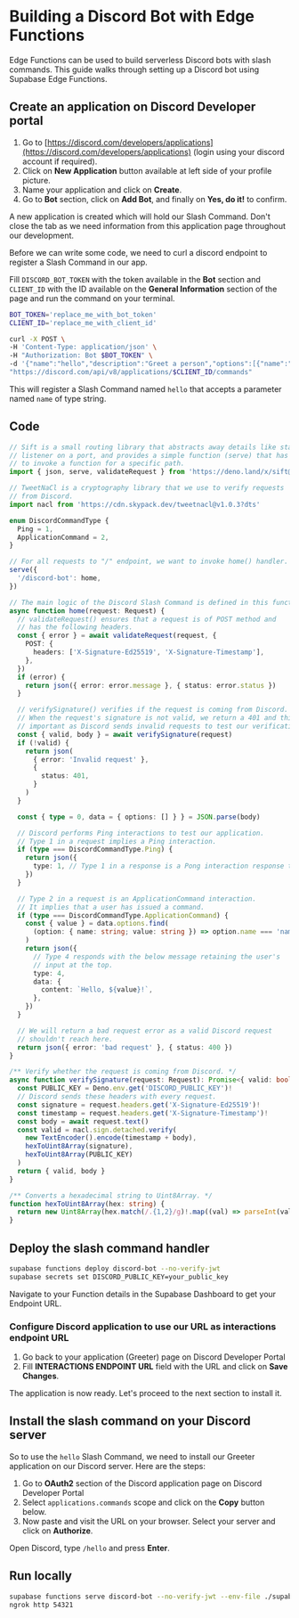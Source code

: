 # Building a Discord Bot with Edge Functions

Edge Functions can be used to build serverless Discord bots with slash commands. This guide walks through setting up a Discord bot using Supabase Edge Functions.

## Create an application on Discord Developer portal

1. Go to [https://discord.com/developers/applications](https://discord.com/developers/applications) (login using your discord account if required).
2. Click on **New Application** button available at left side of your profile picture.
3. Name your application and click on **Create**.
4. Go to **Bot** section, click on **Add Bot**, and finally on **Yes, do it!** to confirm.

A new application is created which will hold our Slash Command. Don't close the tab as we need information from this application page throughout our development.

Before we can write some code, we need to curl a discord endpoint to register a Slash Command in our app.

Fill `DISCORD_BOT_TOKEN` with the token available in the **Bot** section and `CLIENT_ID` with the ID available on the **General Information** section of the page and run the command on your terminal.

```bash
BOT_TOKEN='replace_me_with_bot_token'
CLIENT_ID='replace_me_with_client_id'

curl -X POST \
-H 'Content-Type: application/json' \
-H "Authorization: Bot $BOT_TOKEN" \
-d '{"name":"hello","description":"Greet a person","options":[{"name":"name","description":"The name of the person","type":3,"required":true}]}' \
"https://discord.com/api/v8/applications/$CLIENT_ID/commands"
```

This will register a Slash Command named `hello` that accepts a parameter named `name` of type string.

## Code

```typescript
// Sift is a small routing library that abstracts away details like starting a
// listener on a port, and provides a simple function (serve) that has an API
// to invoke a function for a specific path.
import { json, serve, validateRequest } from 'https://deno.land/x/sift@0.6.0/mod.ts'

// TweetNaCl is a cryptography library that we use to verify requests
// from Discord.
import nacl from 'https://cdn.skypack.dev/tweetnacl@v1.0.3?dts'

enum DiscordCommandType {
  Ping = 1,
  ApplicationCommand = 2,
}

// For all requests to "/" endpoint, we want to invoke home() handler.
serve({
  '/discord-bot': home,
})

// The main logic of the Discord Slash Command is defined in this function.
async function home(request: Request) {
  // validateRequest() ensures that a request is of POST method and
  // has the following headers.
  const { error } = await validateRequest(request, {
    POST: {
      headers: ['X-Signature-Ed25519', 'X-Signature-Timestamp'],
    },
  })
  if (error) {
    return json({ error: error.message }, { status: error.status })
  }

  // verifySignature() verifies if the request is coming from Discord.
  // When the request's signature is not valid, we return a 401 and this is
  // important as Discord sends invalid requests to test our verification.
  const { valid, body } = await verifySignature(request)
  if (!valid) {
    return json(
      { error: 'Invalid request' },
      {
        status: 401,
      }
    )
  }

  const { type = 0, data = { options: [] } } = JSON.parse(body)

  // Discord performs Ping interactions to test our application.
  // Type 1 in a request implies a Ping interaction.
  if (type === DiscordCommandType.Ping) {
    return json({
      type: 1, // Type 1 in a response is a Pong interaction response type.
    })
  }

  // Type 2 in a request is an ApplicationCommand interaction.
  // It implies that a user has issued a command.
  if (type === DiscordCommandType.ApplicationCommand) {
    const { value } = data.options.find(
      (option: { name: string; value: string }) => option.name === 'name'
    )
    return json({
      // Type 4 responds with the below message retaining the user's
      // input at the top.
      type: 4,
      data: {
        content: `Hello, ${value}!`,
      },
    })
  }

  // We will return a bad request error as a valid Discord request
  // shouldn't reach here.
  return json({ error: 'bad request' }, { status: 400 })
}

/** Verify whether the request is coming from Discord. */
async function verifySignature(request: Request): Promise<{ valid: boolean; body: string }> {
  const PUBLIC_KEY = Deno.env.get('DISCORD_PUBLIC_KEY')!
  // Discord sends these headers with every request.
  const signature = request.headers.get('X-Signature-Ed25519')!
  const timestamp = request.headers.get('X-Signature-Timestamp')!
  const body = await request.text()
  const valid = nacl.sign.detached.verify(
    new TextEncoder().encode(timestamp + body),
    hexToUint8Array(signature),
    hexToUint8Array(PUBLIC_KEY)
  )
  return { valid, body }
}

/** Converts a hexadecimal string to Uint8Array. */
function hexToUint8Array(hex: string) {
  return new Uint8Array(hex.match(/.{1,2}/g)!.map((val) => parseInt(val, 16)))
}
```

## Deploy the slash command handler

```bash
supabase functions deploy discord-bot --no-verify-jwt
supabase secrets set DISCORD_PUBLIC_KEY=your_public_key
```

Navigate to your Function details in the Supabase Dashboard to get your Endpoint URL.

### Configure Discord application to use our URL as interactions endpoint URL

1. Go back to your application (Greeter) page on Discord Developer Portal
2. Fill **INTERACTIONS ENDPOINT URL** field with the URL and click on **Save Changes**.

The application is now ready. Let's proceed to the next section to install it.

## Install the slash command on your Discord server

So to use the `hello` Slash Command, we need to install our Greeter application on our Discord server. Here are the steps:

1. Go to **OAuth2** section of the Discord application page on Discord Developer Portal
2. Select `applications.commands` scope and click on the **Copy** button below.
3. Now paste and visit the URL on your browser. Select your server and click on **Authorize**.

Open Discord, type `/hello` and press **Enter**.

## Run locally

```bash
supabase functions serve discord-bot --no-verify-jwt --env-file ./supabase/.env.local
ngrok http 54321
```
